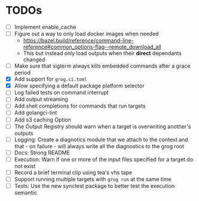 # TODOs


- [ ] Implement enable_cache
- [ ] Figure out a way to only load docker images when needed
  - https://bazel.build/reference/command-line-reference#common_options-flag--remote_download_all
  - This but instead only load outputs when their **direct** dependants changed
- [ ] Make sure that sigterm always kills embedded commands after a grace period
- [x] Add support for `grog.ci.toml`
- [x] Allow specifying a default package platform selector
- [ ] Log failed tests on command interrupt
- [ ] Add output streaming
- [ ] Add shell completions for commands that run targets
- [ ] Add golangci-lint
- [ ] Add s3 caching Option
- [ ] The Output Registry should warn when a target is overwriting another's outputs
- [ ] Logging: Create a diagnotics module that we attach to the context and that - on failure - will always write all the diagnostics to the grog root
- [ ] Docs: Strong README
- [ ] Execution: Warn if one or more of the input files specified for a target do not exist
- [ ] Record a brief terminal clip using tea's vhs tape
- [ ] Support running multiple targets with `grog run` at the same time
- [ ] Tests: Use the new synctest package to better test the execution semantic

